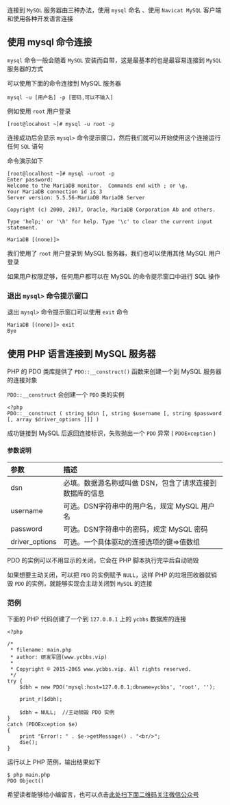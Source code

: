连接到 `MySQL` 服务器由三种办法，使用 `mysql` 命名 、使用 `Navicat MySQL` 客户端和使用各种开发语言连接

## 使用 mysql 命令连接 ##

`mysql` 命令一般会随着 `MySQL` 安装而自带，这是最基本的也是最容易连接到 `MySQL` 服务器的方式

可以使用下面的命令连接到 MySQL 服务器

```
mysql -u [用户名] -p [密码,可以不输入]
```

例如使用 `root` 用户登录

```
[root@locahost ~]# mysql -u root -p
```

连接成功后会显示 `mysql>` 命令提示窗口，然后我们就可以开始使用这个连接运行任何 `SQL` 语句

命令演示如下

```
[root@localhost ~]# mysql -uroot -p
Enter password:
Welcome to the MariaDB monitor.  Commands end with ; or \g.
Your MariaDB connection id is 3
Server version: 5.5.56-MariaDB MariaDB Server

Copyright (c) 2000, 2017, Oracle, MariaDB Corporation Ab and others.

Type 'help;' or '\h' for help. Type '\c' to clear the current input statement.

MariaDB [(none)]>
```

我们使用了 `root` 用户登录到 MySQL 服务器，我们也可以使用其他 MySQL 用户登录

如果用户权限足够，任何用户都可以在 MySQL 的命令提示窗口中进行 SQL 操作

### 退出 `mysql>` 命令提示窗口 ###

退出 `mysql>` 命令提示窗口可以使用 `exit` 命令

```
MariaDB [(none)]> exit
Bye
```

## 使用 PHP 语言连接到 MySQL 服务器 ##

PHP 的 PDO 类库提供了 `PDO::__construct()` 函数来创建一个到 MySQL 服务器的连接对象

`PDO::__construct` 会创建一个 `PDO` 类的实例

```
<?php 
PDO::__construct ( string $dsn [, string $username [, string $password [, array $driver_options ]]] )
```

成功链接到 MySQL 后返回连接标识，失败抛出一个 `PDO` 异常 ( `PDOException` )

#### 参数说明 ####

<table> 
 <thead> 
  <tr> 
   <th align="left">参数</th> 
   <th align="left">描述</th> 
  </tr> 
 </thead> 
 <tbody> 
  <tr> 
   <td align="left">dsn</td> 
   <td align="left">必填。数据源名称或叫做 DSN，包含了请求连接到数据库的信息</td> 
  </tr> 
  <tr> 
   <td align="left">username</td> 
   <td align="left">可选。DSN字符串中的用户名，规定 MySQL 用户名</td> 
  </tr> 
  <tr> 
   <td align="left">password</td> 
   <td align="left">可选。DSN字符串中的密码，规定 MySQL 密码</td> 
  </tr> 
  <tr> 
   <td align="left">driver_options</td> 
   <td align="left">可选。一个具体驱动的连接选项的键=>值数组</td> 
  </tr> 
 </tbody> 
</table>

PDO 的实例可以不用显示的关闭，它会在 PHP 脚本执行完毕后自动销毁

如果想要主动关闭，可以把 `PDO` 的实例赋予 `NULL`，这样 PHP 的垃圾回收器就销毁 `PDO` 的实例，就能够实现会主动关闭到 `MySQL` 的连接

### 范例 ###

下面的 PHP 代码创建了一个到 `127.0.0.1` 上的 `ycbbs` 数据库的连接

```
<?php

/*
 * filename: main.php
 * author: 研发军团(www.ycbbs.vip)
 * 
 * Copyright © 2015-2065 www.ycbbs.vip. All rights reserved.
 */
try {    
    $dbh = new PDO('mysql:host=127.0.0.1;dbname=ycbbs', 'root', '');

    print_r($dbh);    

    $dbh = NULL;  //主动销毁 PDO 实例   
}
catch (PDOException $e) 
{    
    print "Error!: " . $e->getMessage() . "<br/>";    
    die();    
}
```

运行以上 PHP 范例，输出结果如下

```
$ php main.php
PDO Object()
```

希望读者能够给小编留言，也可以点击[此处扫下面二维码关注微信公众号](https://www.ycbbs.vip/?p=28 "此处扫下面二维码关注微信公众号")